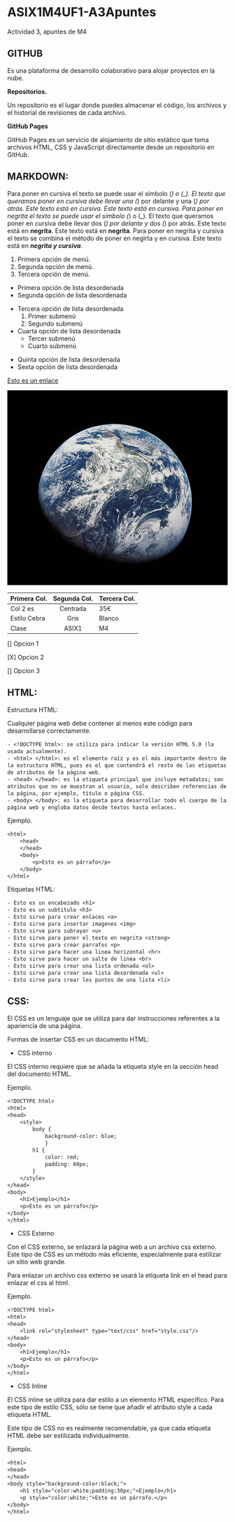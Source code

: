 # ASIX1M4UF1-A3Apuntes

Actividad 3, apuntes de M4

## GITHUB

Es una plataforma de desarrollo colaborativo para alojar proyectos en la nube.

**Repositorios.**

Un repositorio es el lugar donde puedes almacenar el código, los archivos y el historial de revisiones de cada archivo.

**GitHub Pages**

GitHub Pages es un servicio de alojamiento de sitio estático que toma archivos HTML, CSS y JavaScript directamente desde un repositorio en GitHub.

## MARKDOWN:

Para poner en cursiva el texto se puede usar el símbolo (*) o (_). El texto que queramos poner en cursiva debe llevar una (*) por delante y una (*) por atrás.
Este texto está en *cursiva*.
Este texto está en _cursiva_.
Para poner en negrita el texto se puede usar el símbolo (*) o (_). El texto que queramos poner en cursiva debe llevar dos (*) por delante y dos (*) por atrás.
Este texto está en **negrita**.
Este texto está en __negrita__.
Para poner en negrita y cursiva el texto se combina el método de poner en negirta y en cursiva.
Este texto está en **_negrita y cursiva_**.

1. Primera opción de menú.
2. Segunda opción de menú.
3. Tercera opción de menú.

* Primera opción de lista desordenada
* Segunda opción de lista desordenada
- Tercera opción de lista desordenada
    1. Primer submenú
    2. Segundo submenú
- Cuarta opción de lista desordenada
    * Tercer submenú
    * Cuarto submenú
+ Quinta opción de lista desordenada
+ Sexta opción de lista desordenada

[Esto es un enlace](http://joan23.fje.edu "Enlace a la web del cole")

![Esto es una imagen](https://raw.githubusercontent.com/polettex/ASIX1M4UF1-A3Apuntes/aa7c1c85a0b76f082bbb92d680a2d3d35fd5964d/planeta.jpg "Enlace de la imagen")

|Primera Col.|Segunda Col.|Tercera Col.|
|---------------|:------------:|---------------|
|Col 2 es|Centrada|35€|
|Estilo Cebra|Gris|Blanco|
|Clase |ASIX1|M4|

[] Opcion 1

[X] Opcion 2

[] Opcion 3

## HTML:

Estructura HTML:

Cualquier página web debe contener al menos este código para desarrollarse correctamente.

```
- <!DOCTYPE html>: se utiliza para indicar la versión HTML 5.0 (la usada actualmente).
- <html> </html>: es el elemento raíz y es el más importante dentro de la estructura HTML, pues es el que contendrá el resto de las etiquetas de atributos de la página web. 
- <head> </head>: es la etiqueta principal que incluye metadatos; son atributos que no se muestran al usuario, solo describen referencias de la página, por ejemplo, título o página CSS.
- <body> </body>: es la etiqueta para desarrollar todo el cuerpo de la página web y engloba datos desde textos hasta enlaces.
```

Ejemplo.

```
<html>
    <head>
    </head>
    <body>
        <p>Esto es un párrafo</p>
    </body>
</html>
```

Etiquetas HTML:

```
- Esto es un encabezado <h1>
- Esto es un subtitulo <h3>
- Esto sirve para crear enlaces <a>
- Esto sirve para insertar imagenes <img>
- Esto sirve para subrayar <u>
- Esto sirve para poner el texto en negrita <strong>
- Esto sirve para crear parrafos <p>
- Esto sirve para hacer una linea horizontal <hr>
- Esto sirve para hacer un salto de linea <br>
- Esto sirve para crear una lista ordenada <ol>
- Esto sirve para crear una lista desordenada <ul>
- Esto sirve para crear los puntos de una lista <li>

```

## CSS:

El CSS es un lenguaje que se utiliza para dar instrucciones referentes a la apariencia de una página.

Formas de insertar CSS en un documento HTML:

- CSS interno

El CSS interno requiere que se añada la etiqueta style en la sección head del documento HTML.

Ejemplo.

```
<!DOCTYPE html>
<html>
<head>
    <style>
        body {
            background-color: blue;
            }
        h1 {
            color: red;
            padding: 60px;
        } 
    </style>
</head>
<body>
    <h1>Ejemplo</h1>
    <p>Esto es un párrafo</p>
</body>
</html>
```

- CSS Externo

Con el CSS externo, se enlazará la página web a un archivo css externo. Este tipo de CSS es un método más eficiente, especialmente para estilizar un sitio web grande.

Para enlazar un archivo css externo se usará la etiqueta link en el head para enlazar el css al html.

Ejemplo.

```
<!DOCTYPE html>
<html>
<head>
    <link rel="stylesheet" type="text/css" href="style.css"/>
</head>
<body>
    <h1>Ejemplo</h1>
    <p>Esto es un párrafo</p>
</body>
</html>
```

- CSS Inline

El CSS inline se utiliza para dar estilo a un elemento HTML específico. Para este tipo de estilo CSS, sólo se tiene que añadir el atributo style a cada etiqueta HTML. 

Este tipo de CSS no es realmente recomendable, ya que cada etiqueta HTML debe ser estilizada individualmente.

Ejemplo.

```
<html>
<head>
</head>
<body style="background-color:black;">
    <h1 style="color:white;padding:30px;">Ejemplo</h1>
    <p style="color:white;">Esto es un párrafo.</p>
</body>
</html>
```